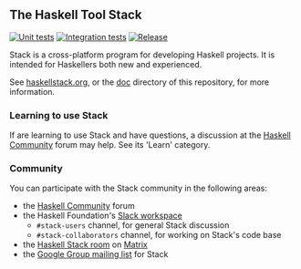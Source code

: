 ## The Haskell Tool Stack

[![Unit tests](https://github.com/commercialhaskell/stack/workflows/Unit%20tests/badge.svg)](https://github.com/commercialhaskell/stack/actions/workflows/unit-tests.yml)
[![Integration tests](https://github.com/commercialhaskell/stack/workflows/Integration%20tests/badge.svg)](https://github.com/commercialhaskell/stack/actions/workflows/integration-tests.yml)
[![Release](https://img.shields.io/github/release/commercialhaskell/stack.svg)](https://github.com/commercialhaskell/stack/releases)

Stack is a cross-platform program for developing Haskell projects. It is intended for Haskellers both new and experienced.

See [haskellstack.org](http://haskellstack.org), or the [doc](./doc) directory
of this repository, for more information.

### Learning to use Stack

If are learning to use Stack and have questions, a discussion at the
[Haskell Community](https://discourse.haskell.org/) forum may help. See its
'Learn' category.

### Community

You can participate with the Stack community in the following areas:

* the [Haskell Community](https://discourse.haskell.org/) forum
* the Haskell Foundation's
  [Slack workspace](https://haskell-foundation.slack.com/join/shared_invite/zt-z45o9x38-8L55P27r12YO0YeEufcO2w#/shared-invite/email)
    * `#stack-users` channel, for general Stack discussion
    * `#stack-collaborators` channel, for working on Stack's code base
* the [Haskell Stack room](https://matrix.to/#/#haskell-stack:matrix.org) on
  [Matrix](https://matrix.org/)
* the [Google Group mailing list](https://groups.google.com/g/haskell-stack) for
  Stack
